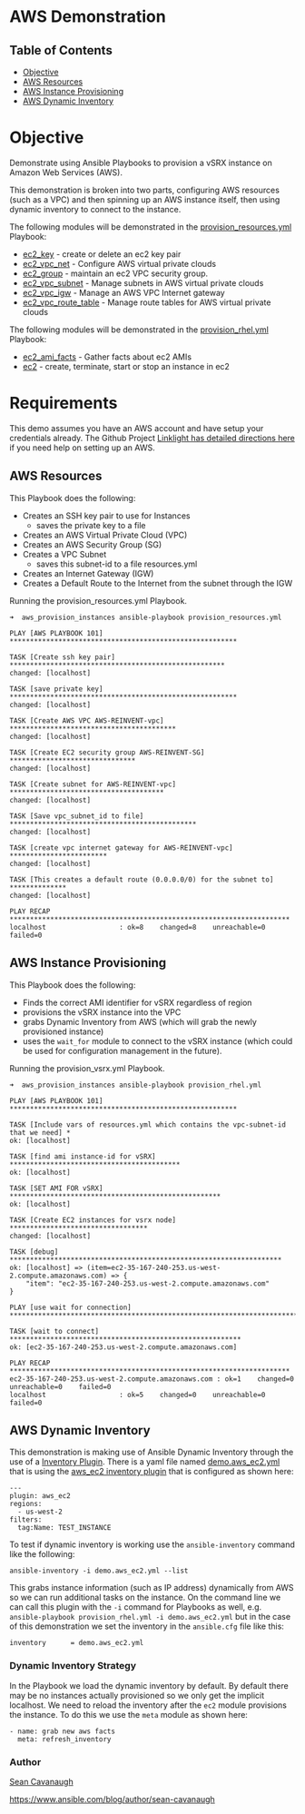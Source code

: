 # AWS Demonstration

## Table of Contents

- [Objective](#Objective)
- [AWS Resources](#AWS_Resources)
- [AWS Instance Provisioning](#AWS_Instance_Provisioning)
- [AWS Dynamic Inventory](#AWS_Dynamic_Inventory)

# Objective

Demonstrate using Ansible Playbooks to provision a vSRX instance on Amazon Web Services (AWS).

This demonstration is broken into two parts, configuring AWS resources (such as a VPC) and then spinning up an AWS instance itself, then using dynamic inventory to connect to the instance.

The following modules will be demonstrated in the [provision_resources.yml](provision_resources.yml) Playbook:
- [ec2_key](https://docs.ansible.com/ansible/latest/modules/ec2_key_module.html) - create or delete an ec2 key pair
- [ec2_vpc_net](https://docs.ansible.com/ansible/latest/modules/ec2_vpc_net_module.html) - Configure AWS virtual private clouds
- [ec2_group](https://docs.ansible.com/ansible/latest/modules/ec2_group_module.html) - maintain an ec2 VPC security group.
- [ec2_vpc_subnet](https://docs.ansible.com/ansible/latest/modules/ec2_vpc_subnet_module.html) - Manage subnets in AWS virtual private clouds
- [ec2_vpc_igw](https://docs.ansible.com/ansible/latest/modules/ec2_vpc_igw_module.html) - Manage an AWS VPC Internet gateway
- [ec2_vpc_route_table](https://docs.ansible.com/ansible/latest/modules/ec2_vpc_route_table_module.html) - Manage route tables for AWS virtual private clouds

The following modules will be demonstrated in the [provision_rhel.yml](provision_vsrx.yml) Playbook:
- [ec2_ami_facts](https://docs.ansible.com/ansible/latest/modules/ec2_ami_facts_module.html) - Gather facts about ec2 AMIs
- [ec2](https://docs.ansible.com/ansible/devel/modules/ec2_module.html) - create, terminate, start or stop an instance in ec2

# Requirements

This demo assumes you have an AWS account and have setup your credentials already.  The Github Project [Linklight has detailed directions here](https://github.com/network-automation/linklight/blob/master/docs/setup.md) if you need help on setting up an AWS.

## AWS Resources

This Playbook does the following:
- Creates an SSH key pair to use for Instances
  - saves the private key to a file
- Creates an AWS Virtual Private Cloud (VPC)
- Creates an AWS Security Group (SG)
- Creates a VPC Subnet
  - saves this subnet-id to a file resources.yml
- Creates an Internet Gateway (IGW)
- Creates a Default Route to the Internet from the subnet through the IGW

Running the provision_resources.yml Playbook.

```
➜  aws_provision_instances ansible-playbook provision_resources.yml

PLAY [AWS PLAYBOOK 101] ********************************************************

TASK [Create ssh key pair] *****************************************************
changed: [localhost]

TASK [save private key] ********************************************************
changed: [localhost]

TASK [Create AWS VPC AWS-REINVENT-vpc] *****************************************
changed: [localhost]

TASK [Create EC2 security group AWS-REINVENT-SG] *******************************
changed: [localhost]

TASK [Create subnet for AWS-REINVENT-vpc] **************************************
changed: [localhost]

TASK [Save vpc_subnet_id to file] **********************************************
changed: [localhost]

TASK [create vpc internet gateway for AWS-REINVENT-vpc] ************************
changed: [localhost]

TASK [This creates a default route (0.0.0.0/0) for the subnet to] **************
changed: [localhost]

PLAY RECAP *********************************************************************
localhost                  : ok=8    changed=8    unreachable=0    failed=0
```

## AWS Instance Provisioning

This Playbook does the following:
- Finds the correct AMI identifier for vSRX regardless of region
- provisions the vSRX instance into the VPC
- grabs Dynamic Inventory from AWS (which will grab the newly provisioned instance)
- uses the `wait_for` module to connect to the vSRX instance (which could be used for configuration management in the future).

Running the provision_vsrx.yml Playbook.

```
➜  aws_provision_instances ansible-playbook provision_rhel.yml

PLAY [AWS PLAYBOOK 101] ********************************************************

TASK [Include vars of resources.yml which contains the vpc-subnet-id that we need] *
ok: [localhost]

TASK [find ami instance-id for vSRX] ******************************************
ok: [localhost]

TASK [SET AMI FOR vSRX] ****************************************************
ok: [localhost]

TASK [Create EC2 instances for vsrx node] **********************************
changed: [localhost]

TASK [debug] *******************************************************************
ok: [localhost] => (item=ec2-35-167-240-253.us-west-2.compute.amazonaws.com) => {
    "item": "ec2-35-167-240-253.us-west-2.compute.amazonaws.com"
}

PLAY [use wait for connection] ********************************************************************************

TASK [wait to connect] *********************************************************
ok: [ec2-35-167-240-253.us-west-2.compute.amazonaws.com]

PLAY RECAP *********************************************************************
ec2-35-167-240-253.us-west-2.compute.amazonaws.com : ok=1    changed=0    unreachable=0    failed=0
localhost                  : ok=5    changed=0    unreachable=0    failed=0
```

## AWS Dynamic Inventory

This demonstration is making use of Ansible Dynamic Inventory through the use of a [Inventory Plugin](https://docs.ansible.com/ansible/latest/plugins/inventory.html).  There is a yaml file named [demo.aws_ec2.yml](demo.aws_ec2.yml) that is using the [aws_ec2 inventory plugin](https://docs.ansible.com/ansible/latest/plugins/inventory/aws_ec2.html) that is configured as shown here:

```
---
plugin: aws_ec2
regions:
  - us-west-2
filters:
  tag:Name: TEST_INSTANCE
```

To test if dynamic inventory is working use the `ansible-inventory` command like the following:

```
ansible-inventory -i demo.aws_ec2.yml --list
```


This grabs instance information (such as IP address) dynamically from AWS so we can run additional tasks on the instance.  On the command line we can call this plugin with the `-i` command for Playbooks as well, e.g. `ansible-playbook provision_rhel.yml -i demo.aws_ec2.yml` but in the case of this demonstration we set the inventory in the `ansible.cfg` file like this:
```
inventory      = demo.aws_ec2.yml
```

### Dynamic Inventory Strategy

In the Playbook we load the dynamic inventory by default. By default there may be no instances actually provisioned so we only get the implicit localhost.  We need to reload the inventory after the `ec2` module provisions the instance.  To do this we use the `meta` module as shown here:

```
- name: grab new aws facts
  meta: refresh_inventory
```

### Author

[Sean Cavanaugh](https://twitter.com/ipvsean)

https://www.ansible.com/blog/author/sean-cavanaugh
